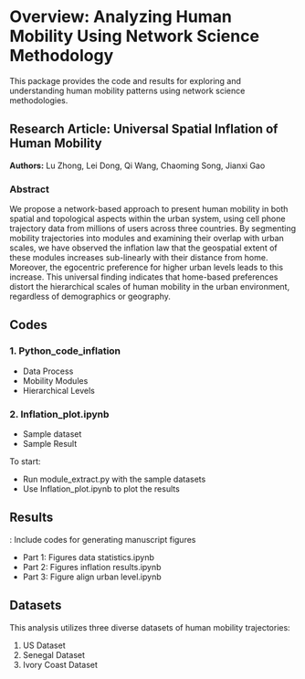 <h1>Overview: Analyzing Human Mobility Using Network Science Methodology</h1>
<p>This package provides the code and results for exploring and understanding human mobility patterns using network science methodologies.</p>

<h2>Research Article: Universal Spatial Inflation of Human Mobility</h2>
<strong>Authors:</strong> Lu Zhong, Lei Dong, Qi Wang, Chaoming Song, Jianxi Gao
<h3>Abstract</h3>
<p>We propose a network-based approach to present human mobility in both spatial and topological aspects within the urban system, using cell phone trajectory data from millions of users across three countries. By segmenting mobility trajectories into modules and examining their overlap with urban scales, we have observed the inflation law that the geospatial extent of these modules increases sub-linearly with their distance from home. Moreover, the egocentric preference for higher urban levels leads to this increase. This universal finding indicates that home-based preferences distort the hierarchical scales of human mobility in the urban environment, regardless of demographics or geography.</p>

<h2>Codes</h2>
<h3>1. Python_code_inflation</h3>
<ul>
    <li>Data Process</li>
    <li>Mobility Modules</li>
    <li>Hierarchical Levels</li>
</ul>

<h3>2. Inflation_plot.ipynb</h3>
<ul>
    <li>Sample dataset</li>
    <li>Sample Result</li>
</ul>
<p>To start:</p>
<ul>
    <li>Run module_extract.py with the sample datasets</li>
    <li>Use Inflation_plot.ipynb to plot the results</li>
</ul>

<h2>Results</h2>: Include codes for generating manuscript figures
<ul>
    <li>Part 1: Figures data statistics.ipynb</li>
    <li>Part 2: Figures inflation results.ipynb</li>
    <li>Part 3: Figure align urban level.ipynb</li>
</ul>

<h2>Datasets</h2>
<p>This analysis utilizes three diverse datasets of human mobility trajectories:</p>
<ol>
    <li>US Dataset</li>
    <li>Senegal Dataset</li>
    <li>Ivory Coast Dataset</li>
        </ol>
            
